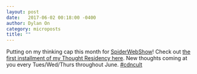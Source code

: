 ```yaml
---
layout: post
date:   2017-06-02 00:18:00 -0400
author: Dylan On
category: microposts
title: ""
---
```


Putting on my thinking cap this month for [SpiderWebShow](https://spiderwebshow.ca/)! Check out [the first installment of my Thought Residency here](https://twitter.com/SpiderWebShow/status/870282320925913088). New thoughts coming at you every Tues/Wed/Thurs throughout June. [#cdncult](https://twitter.com/search?q=%23cdncult)